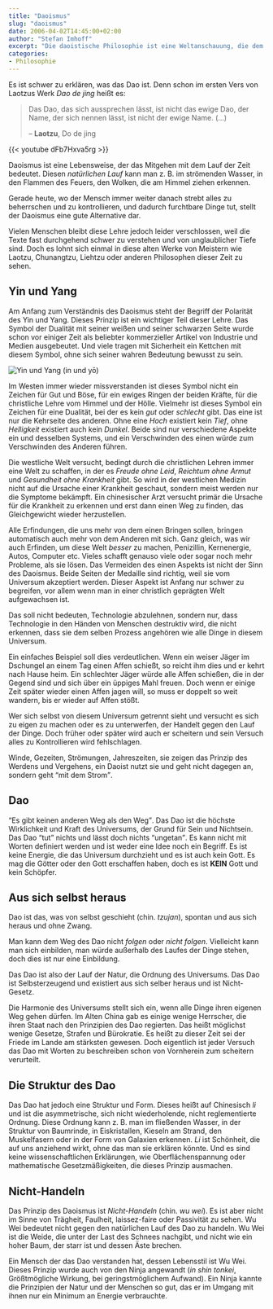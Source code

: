 ```yaml
---
title: "Daoismus"
slug: "daoismus"
date: 2006-04-02T14:45:00+02:00
author: "Stefan Imhoff"
excerpt: "Die daoistische Philosophie ist eine Weltanschauung, die dem Ninja half, seinen Geist und seine Handlungen ins natürliche Gleichgewicht mit dem Universum zu bringen."
categories:
- Philosophie
---
```


Es ist schwer zu erklären, was das Dao ist. Denn schon im ersten Vers von Laotzus Werk <cite>Dao de jing</cite> heißt es:

> Das Dao, das sich aussprechen lässt, ist nicht das ewige Dao, der Name, der sich nennen lässt, ist nicht der ewige Name. (…)
>
> – **Laotzu**, Do de jing

{{< youtube dFb7Hxva5rg >}}

Daoismus ist eine Lebensweise, der das Mitgehen mit dem Lauf der Zeit bedeutet. Diesen *natürlichen Lauf* kann man z. B. im strömenden Wasser, in den Flammen des Feuers, den Wolken, die am Himmel ziehen erkennen.

Gerade heute, wo der Mensch immer weiter danach strebt alles zu beherrschen und zu kontrollieren, und dadurch furchtbare Dinge tut, stellt der Daoismus eine gute Alternative dar.

Vielen Menschen bleibt diese Lehre jedoch leider verschlossen, weil die Texte fast durchgehend schwer zu verstehen und von unglaublicher Tiefe sind. Doch es lohnt sich einmal in diese alten Werke von Meistern wie Laotzu, Chunangtzu, Liehtzu oder anderen Philosophen dieser Zeit zu sehen.


## Yin und Yang

Am Anfang zum Verständnis des Daoismus steht der Begriff der Polarität des Yin und Yang. Dieses Prinzip ist ein wichtiger Teil dieser Lehre. Das Symbol der Dualität mit seiner weißen und seiner schwarzen Seite wurde schon vor einiger Zeit als beliebter kommerzieller Artikel von Industrie und Medien ausgebeutet. Und viele tragen mit Sicherheit ein Kettchen mit diesem Symbol, ohne sich seiner wahren Bedeutung bewusst zu sein.

![Yin und Yang (in und yō)](/assets/images/artikel/yin-yang.svg)

Im Westen immer wieder missverstanden ist dieses Symbol nicht ein Zeichen für Gut und Böse, für ein ewiges Ringen der beiden Kräfte, für die christliche Lehre vom Himmel und der Hölle. Vielmehr ist dieses Symbol ein Zeichen für eine Dualität, bei der es kein *gut* oder *schlecht* gibt. Das eine ist nur die Kehrseite des anderen. Ohne eine *Hoch* existiert kein *Tief*, ohne *Helligkeit* existiert auch kein *Dunkel*. Beide sind nur verschiedene Aspekte ein und desselben Systems, und ein Verschwinden des einen würde zum Verschwinden des Anderen führen.

Die westliche Welt versucht, bedingt durch die christlichen Lehren immer eine Welt zu schaffen, in der es *Freude ohne Leid*, *Reichtum ohne Armut* und *Gesundheit ohne Krankheit* gibt. So wird in der westlichen Medizin nicht auf die Ursache einer Krankheit geschaut, sondern meist werden nur die Symptome bekämpft. Ein chinesischer Arzt versucht primär die Ursache für die Krankheit zu erkennen und erst dann einen Weg zu finden, das Gleichgewicht wieder herzustellen.

Alle Erfindungen, die uns mehr von dem einen Bringen sollen, bringen automatisch auch mehr von dem Anderen mit sich. Ganz gleich, was wir auch Erfinden, um diese Welt *besser* zu machen, Penizillin, Kernenergie, Autos, Computer etc. Vieles schafft genauso viele oder sogar noch mehr Probleme, als sie lösen. Das Vermeiden des einen Aspekts ist nicht der Sinn des Daoismus. Beide Seiten der Medaille sind richtig, weil sie vom Universum akzeptiert werden. Dieser Aspekt ist Anfang nur schwer zu begreifen, vor allem wenn man in einer christlich geprägten Welt aufgewachsen ist.

Das soll nicht bedeuten, Technologie abzulehnen, sondern nur, dass Technologie in den Händen von Menschen destruktiv wird, die nicht erkennen, dass sie dem selben Prozess angehören wie alle Dinge in diesem Universum.

Ein einfaches Beispiel soll dies verdeutlichen. Wenn ein weiser Jäger im Dschungel an einem Tag einen Affen schießt, so reicht ihm dies und er kehrt nach Hause heim. Ein schlechter Jäger würde alle Affen schießen, die in der Gegend sind und sich über ein üppiges Mahl freuen. Doch wenn er einige Zeit später wieder einen Affen jagen will, so muss er doppelt so weit wandern, bis er wieder auf Affen stößt.

Wer sich selbst von diesem Universum getrennt sieht und versucht es sich zu eigen zu machen oder es zu unterwerfen, der Handelt gegen den Lauf der Dinge. Doch früher oder später wird auch er scheitern und sein Versuch alles zu Kontrollieren wird fehlschlagen.

Winde, Gezeiten, Strömungen, Jahreszeiten, sie zeigen das Prinzip des Werdens und Vergehens, ein Daoist nutzt sie und geht nicht dagegen an, sondern geht <q>mit dem Strom</q>.


## Dao

<q>Es gibt keinen anderen Weg als den Weg</q>. Das Dao ist die höchste Wirklichkeit und Kraft des Universums, der Grund für Sein und Nichtsein. Das Dao <q>tut</q> nichts und lässt doch nichts <q>ungetan</q>. Es kann nicht mit Worten definiert werden und ist weder eine Idee noch ein Begriff. Es ist keine Energie, die das Universum durchzieht und es ist auch kein Gott. Es mag die Götter oder den Gott erschaffen haben, doch es ist <strong>KEIN</strong> Gott und kein Schöpfer.


## Aus sich selbst heraus

Dao ist das, was von selbst geschieht (chin. *tzujan*), spontan und aus sich heraus und ohne Zwang.

Man kann dem Weg des Dao nicht *folgen* oder *nicht folgen*. Vielleicht kann man sich einbilden, man würde außerhalb des Laufes der Dinge stehen, doch dies ist nur eine Einbildung.

Das Dao ist also der Lauf der Natur, die Ordnung des Universums. Das Dao ist Selbsterzeugend und existiert aus sich selber heraus und ist Nicht-Gesetz.

Die Harmonie des Universums stellt sich ein, wenn alle Dinge ihren eigenen Weg gehen dürfen. Im Alten China gab es einige wenige Herrscher, die ihren Staat nach den Prinzipien des Dao regierten. Das heißt möglichst wenige Gesetze, Strafen und Bürokratie. Es heißt zu dieser Zeit sei der Friede im Lande am stärksten gewesen. Doch eigentlich ist jeder Versuch das Dao mit Worten zu beschreiben schon von Vornherein zum scheitern verurteilt.


## Die Struktur des Dao

Das Dao hat jedoch eine Struktur und Form. Dieses heißt auf Chinesisch *li* und ist die asymmetrische, sich nicht wiederholende, nicht reglementierte Ordnung. Diese Ordnung kann z. B. man im fließenden Wasser, in der Struktur von Baumrinde, in Eiskristallen, Kieseln am Strand, den Muskelfasern oder in der Form von Galaxien erkennen. *Li* ist Schönheit, die auf uns anziehend wirkt, ohne das man sie erklären könnte. Und es sind keine wissenschaftlichen Erklärungen, wie Oberflächenspannung oder mathematische Gesetzmäßigkeiten, die dieses Prinzip ausmachen.


## Nicht-Handeln

Das Prinzip des Daoismus ist *Nicht-Handeln* (chin. *wu wei*). Es ist aber nicht im Sinne von Trägheit, Faulheit, laissez-faire oder Passivität zu sehen. Wu Wei bedeutet nicht gegen den natürlichen Lauf des Dao zu handeln. Wu Wei ist die Weide, die unter der Last des Schnees nachgibt, und nicht wie ein hoher Baum, der starr ist und dessen Äste brechen.

Ein Mensch der das Dao verstanden hat, dessen Lebensstil ist Wu Wei. Dieses Prinzip wurde auch von den Ninja angewandt (*in shin tonkei*, Größtmögliche Wirkung, bei geringstmöglichem Aufwand). Ein Ninja kannte die Prinzipien der Natur und der Menschen so gut, das er im Umgang mit ihnen nur ein Minimum an Energie verbrauchte.
